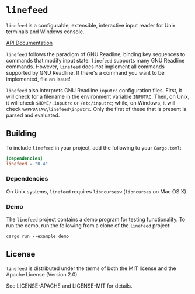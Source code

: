 # `linefeed`

`linefeed` is a configurable, extensible, interactive input reader
for Unix terminals and Windows console.

[API Documentation](https://docs.rs/linefeed/)

`linefeed` follows the paradigm of GNU Readline, binding key sequences to
commands that modify input state. `linefeed` supports many GNU Readline commands.
However, `linefeed` does not implement all commands supported by GNU Readline.
If there's a command you want to be implemented, file an issue!

`linefeed` also interprets GNU Readline `inputrc` configuration files.
First, it will check for a filename in the environment variable `INPUTRC`.
Then, on Unix, it will check `$HOME/.inputrc` or `/etc/inputrc`;
while, on Windows, it will check `%APPDATA%\linefeed\inputrc`.
Only the first of these that is present is parsed and evaluated.

## Building

To include `linefeed` in your project, add the following to your `Cargo.toml`:

```toml
[dependencies]
linefeed = "0.4"
```

### Dependencies

On Unix systems, `linefeed` requires `libncursesw` (`libncurses` on Mac OS X).

### Demo

The `linefeed` project contains a demo program for testing functionality.
To run the demo, run the following from a clone of the `linefeed` project:

    cargo run --example demo

## License

`linefeed` is distributed under the terms of both the MIT license and the
Apache License (Version 2.0).

See LICENSE-APACHE and LICENSE-MIT for details.
